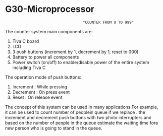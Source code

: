# G30-Microprocessor

                                       "COUNTER FROM 0 TO 999"

The counter system main components are:

1. Tiva C board
2. LCD
3. 3 push buttons (increment by 1, decrement by 1, reset to 000)
4. Battery to power all components
5. Power switch (on/off) to enable/disable power of the entire system including Tiva C

The operation mode of push buttons:

1. Increment : While pressing
2. Decrement : On press event
3. Reset     : On release event


The concept of this system can be used in many applications.For example, it can be used to count number of peoplein queue if we replace .
the increment and decrement push buttons with two photo interrupters and based on the number of people in the queue estimate the waiting 
time fora new person who is going to stand in the queue.
